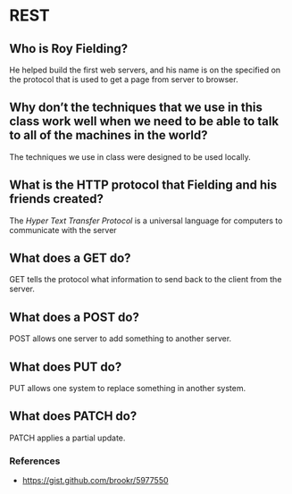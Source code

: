 # REST

## Who is Roy Fielding?
He helped build the first web servers, and his name is on the specified on the protocol that is used to get a page from server to browser.

## Why don’t the techniques that we use in this class work well when we need to be able to talk to all of the machines in the world?
The techniques we use in class were designed to be used locally.

## What is the HTTP protocol that Fielding and his friends created?
The *Hyper Text Transfer Protocol* is a universal language for computers to communicate with the server

## What does a GET do?
GET tells the protocol what information to send back to the client from the server.

## What does a POST do?
POST allows one server to add something to another server.

## What does PUT do?
PUT allows one system to replace something in another system.

## What does PATCH do?
PATCH applies a partial update.

### References

* <https://gist.github.com/brookr/5977550>
